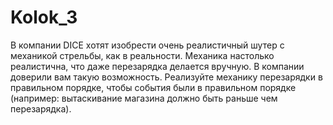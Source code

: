 # Kolok_3
В компании DICE хотят изобрести очень реалистичный шутер с механикой стрельбы, как в реальности. Механика настолько реалистична, что даже перезарядка делается вручную. В компании доверили вам такую возможность. Реализуйте механику перезарядки в правильном порядке, чтобы события были в правильном порядке (например: вытаскивание магазина должно быть раньше чем перезарядка). 
